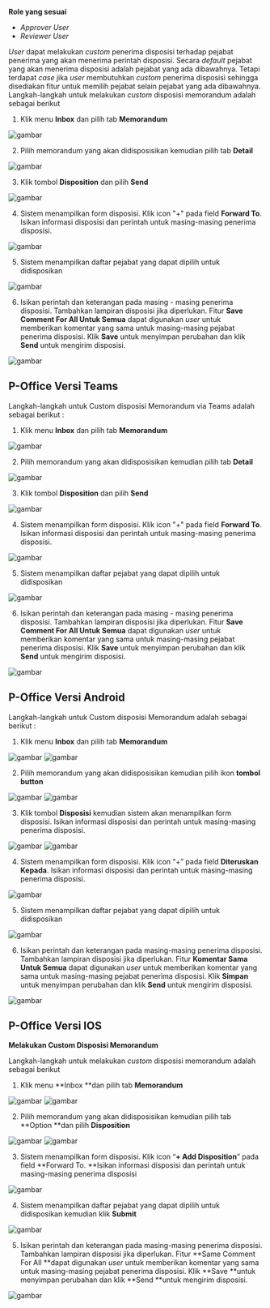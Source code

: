 **Role yang sesuai**

- *Approver User*
- *Reviewer User*


*User* dapat melakukan *custom* penerima disposisi terhadap pejabat penerima yang akan menerima perintah disposisi. Secara *default* pejabat yang akan menerima disposisi adalah pejabat yang ada dibawahnya. Tetapi terdapat *case* jika *user* membutuhkan *custom* penerima disposisi sehingga disediakan fitur untuk memilih pejabat selain pejabat yang ada dibawahnya. Langkah-langkah untuk melakukan *custom* disposisi memorandum adalah sebagai berikut

1. Klik menu **Inbox** dan pilih tab **Memorandum**

![gambar](Memorandum/MM_Web/MM-65.png)

2. Pilih memorandum yang akan didisposisikan kemudian pilih tab **Detail**

![gambar](Memorandum/MM_Web/MM-67.png)

3. Klik tombol **Disposition** dan pilih **Send**

![gambar](Memorandum/MM_Web/MM-68.png)

4. Sistem menampilkan form disposisi. Klik icon "+" pada field **Forward To**. Isikan informasi disposisi dan perintah untuk masing-masing penerima disposisi.

![gambar](Memorandum/MM_Web/MM-69.png)

5. Sistem menampilkan daftar pejabat yang dapat dipilih untuk didisposikan

![gambar](Memorandum/MM_Web/MM-70.png)

6. Isikan perintah dan keterangan pada masing - masing penerima disposisi. Tambahkan lampiran disposisi jika diperlukan. Fitur **Save Comment For All Untuk Semua** dapat digunakan *user* untuk memberikan komentar yang sama untuk masing-masing pejabat penerima disposisi. Klik **Save** untuk menyimpan perubahan dan klik **Send** untuk mengirim disposisi.

![gambar](Memorandum/MM_Web/MM-71.png)

## **P-Office Versi Teams**

Langkah-langkah untuk Custom disposisi Memorandum via Teams adalah sebagai berikut :

1. Klik menu **Inbox** dan pilih tab **Memorandum**

![gambar](Memorandum/MM_Teams/MM64.png)

2. Pilih memorandum yang akan didisposisikan kemudian pilih tab **Detail**

![gambar](Memorandum/MM_Teams/MM65.png)

3. Klik tombol **Disposition** dan pilih **Send**

![gambar](Memorandum/MM_Teams/MM66.png)

4. Sistem menampilkan form disposisi. Klik icon "+" pada field **Forward To**. Isikan informasi disposisi dan perintah untuk masing-masing penerima disposisi.

![gambar](Memorandum/MM_Teams/MM67.png)

5. Sistem menampilkan daftar pejabat yang dapat dipilih untuk didisposikan

![gambar](Memorandum/MM_Teams/MM68.png)

6. Isikan perintah dan keterangan pada masing - masing penerima disposisi. Tambahkan lampiran disposisi jika diperlukan. Fitur **Save Comment For All Untuk Semua** dapat digunakan *user* untuk memberikan komentar yang sama untuk masing-masing pejabat penerima disposisi. Klik **Save** untuk menyimpan perubahan dan klik **Send** untuk mengirim disposisi.

![gambar](Memorandum/MM_Teams/MM69.png)

## **P-Office Versi Android**

Langkah-langkah untuk Custom disposisi Memorandum adalah sebagai berikut :

1. Klik menu **Inbox** dan pilih tab **Memorandum**

![gambar](Memorandum/MM_Android/Customdisposisi/A01.jpg) ![gambar](Memorandum/MM_Android/Customdisposisi/A02.jpg)

2. Pilih memorandum yang akan didisposisikan kemudian pilih ikon **tombol button**

![gambar](Memorandum/MM_Android/Customdisposisi/A03.jpg) ![gambar](Memorandum/MM_Android/Customdisposisi/A04.jpg)

3. Klik tombol **Disposisi** kemudian sistem akan menampilkan form disposisi. Isikan informasi disposisi dan perintah untuk masing-masing penerima disposisi.

![gambar](Memorandum/MM_Android/Customdisposisi/A05.jpg) ![gambar](Memorandum/MM_Android/Customdisposisi/A06.jpg)

4. Sistem menampilkan form disposisi. Klik icon “+” pada field **Diteruskan Kepada**. Isikan informasi disposisi dan perintah untuk masing-masing penerima disposisi.

![gambar](Memorandum/MM_Android/Customdisposisi/A07.jpg)

5. Sistem menampilkan daftar pejabat yang dapat dipilih untuk didisposikan

![gambar](Memorandum/MM_Android/Customdisposisi/A08.jpg)

6. Isikan perintah dan keterangan pada masing-masing penerima disposisi. Tambahkan lampiran disposisi jika diperlukan. Fitur **Komentar Sama Untuk Semua** dapat digunakan _user_ untuk memberikan komentar yang sama untuk masing-masing pejabat penerima disposisi. Klik **Simpan** untuk menyimpan perubahan dan klik **Send** untuk mengirim disposisi.

![gambar](Memorandum/MM_Android/Customdisposisi/A09.jpg)



## **P-Office Versi IOS**

**Melakukan Custom Disposisi Memorandum**

Langkah-langkah untuk melakukan _custom_ disposisi memorandum adalah sebagai berikut

1. Klik menu **Inbox **dan pilih tab **Memorandum**

![gambar](Memorandum/MM_IOS/MM-85.png)
![gambar](Memorandum/MM_IOS/MM-86.png)

2. Pilih memorandum yang akan didisposisikan kemudian pilih tab **Option **dan pilih **Disposition**

![gambar](Memorandum/MM_IOS/MM-59.png)
![gambar](Memorandum/MM_IOS/MM-60.png)

3. Sistem menampilkan form disposisi. Klik icon “**+ Add Disposition**” pada field **Forward To. **Isikan informasi disposisi dan perintah untuk masing-masing penerima disposisi

![gambar](Memorandum/MM_IOS/MM-87.png)

4. Sistem menampilkan daftar pejabat yang dapat dipilih untuk didisposikan kemudian klik **Submit**
   
![gambar](Memorandum/MM_IOS/MM-88.png)

5. Isikan perintah dan keterangan pada masing-masing penerima disposisi. Tambahkan lampiran disposisi jika diperlukan. Fitur **Same Comment For All **dapat digunakan _user_ untuk memberikan komentar yang sama untuk masing-masing pejabat penerima disposisi. Klik **Save **untuk menyimpan perubahan dan klik **Send **untuk mengirim disposisi.

![gambar](Memorandum/MM_IOS/MM-89.png)

